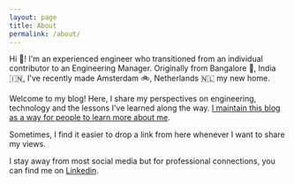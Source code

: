 ```yaml
---
layout: page
title: About
permalink: /about/
---
```


Hi 👋!  I'm an experienced engineer who transitioned from an individual contributor to an Engineering Manager. Originally from Bangalore 🌳, India 🇮🇳, I've recently made Amsterdam 🚲, Netherlands 🇳🇱  my new home.

Welcome to my blog! Here, I share my perspectives on engineering, technology and the lessons I've learned along the way. [I maintain this blog as a way for people to learn more about me](2024/01/07/my-social-media-engagement-model). 

Sometimes, I find it easier to drop a link from here whenever I want to share my views.

I stay away from most social media but for professional connections, you can find me on [Linkedin](https://www.linkedin.com/in/ashwnacharya). 
